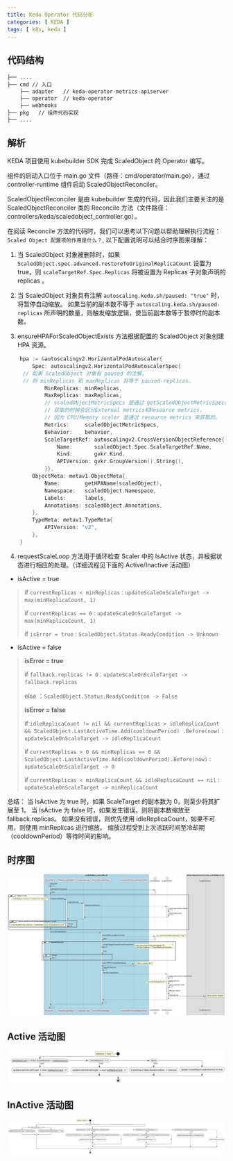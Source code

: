 ```yaml
---
title: Keda Operator 代码分析
categories: [ KEDA ]
tags: [ k8s, keda ]
---
```


## 代码结构

~~~
├── ....
├── cmd // 入口
    ├── adapter   // keda-operator-metrics-apiserver
    ├── operator  // keda-operator
    ├── webhooks
├── pkg   // 组件代码实现
├── ....
~~~

## 解析

KEDA 项目使用 kubebuilder SDK 完成 ScaledObject 的 Operator 编写。

组件的启动入口位于 main.go 文件（路径：cmd/operator/main.go），通过 controller-runtime 组件启动 ScaledObjectReconciler。

ScaledObjectReconciler 是由 kubebuilder 生成的代码，因此我们主要关注的是 ScaledObjectReconciler 类的 Reconcile
方法（文件路径：controllers/keda/scaledobject_controller.go）。

在阅读 Reconcile 方法的代码时，我们可以思考以下问题以帮助理解执行流程：`Scaled Object 配置项的作用是什么？`,
以下配置说明可以结合时序图来理解：

1. 当 ScaledObject 对象被删除时，如果 `ScaledObject.spec.advanced.restoreToOriginalReplicaCount` 设置为
   true，则 `scaleTargetRef.Spec.Replicas` 将被设置为 Replicas 子对象声明的 replicas 。

2. 当 ScaledObject 对象具有注解 `autoscaling.keda.sh/paused: "true"` 时，将暂停自动缩放。
   如果当前的副本数不等于 `autoscaling.keda.sh/paused-replicas` 所声明的数量，则触发缩放逻辑，使当前副本数等于暂停时的副本数。

3. ensureHPAForScaledObjectExists 方法根据配置的 ScaledObject 对象创建 HPA 资源。

~~~go
	hpa := &autoscalingv2.HorizontalPodAutoscaler{
		Spec: autoscalingv2.HorizontalPodAutoscalerSpec{
     // 如果 ScaledObject 对象有 paused 的注解，
     // 则 minReplicas 和 maxReplicas 将等于 paused-replicas。
			MinReplicas: minReplicas,
			MaxReplicas: maxReplicas,
			// scaledObjectMetricSpecs 是通过 getScaledObjectMetricSpecs 方法获取。
			// 获取的时候会区分External metrics和Resource metrics，
			// 因为 CPU/Memory scaler 是通过 resource metrics 来获取的。
			Metrics:     scaledObjectMetricSpecs,
			Behavior:    behavior,
			ScaleTargetRef: autoscalingv2.CrossVersionObjectReference{
				Name:       scaledObject.Spec.ScaleTargetRef.Name,
				Kind:       gvkr.Kind,
				APIVersion: gvkr.GroupVersion().String(),
			}},
		ObjectMeta: metav1.ObjectMeta{
			Name:        getHPAName(scaledObject),
			Namespace:   scaledObject.Namespace,
			Labels:      labels,
			Annotations: scaledObject.Annotations,
		},
		TypeMeta: metav1.TypeMeta{
			APIVersion: "v2",
		},
	}
~~~

4. requestScaleLoop 方法用于循环检查 Scaler 中的 IsActive 状态，并根据状态进行相应的处理。（详细流程见下面的
   Active/Inactive 活动图）

- isActive = true

> if `currentReplicas < minReplicas` : `updateScaleOnScaleTarget -> max(minReplicaCount, 1)`
>
> if `currentReplicas == 0` : `updateScaleOnScaleTarget -> max(minReplicaCount, 1)`
>
> if `isError = true` : `ScaledObject.Status.ReadyCondition -> Unknown`

- isActive = false

> **isError = true**
>
> if `fallback.replicas != 0` : `updateScaleOnScaleTarget -> fallback.replicas`
>
> else ：`ScaledObject.Status.ReadyCondition -> False`
> 
> **isError = false**
>
> if `idleReplicaCount != nil && currentReplicas > idleReplicaCount && ScaledObject.LastActiveTime.Add(cooldownPeriod)
> .Before(now)` : `updateScaleOnScaleTarget -> idleReplicaCount`
>
> if `currentReplicas > 0 && minReplicas == 0 && ScaledObject.LastActiveTime.Add(cooldownPeriod).Before(now)` : `updateScaleOnScaleTarget -> 0`
>
> if `currentReplicas < minReplicaCount && idleReplicaCount == nil` : `updateScaleOnScaleTarget -> minReplicaCount`

总结：
当 IsActive 为 true 时，如果 ScaleTarget 的副本数为 0，则至少将其扩展至 1。
当 IsActive 为 false 时，如果发生错误，则将副本数缩放至 fallback.replicas。
如果没有错误，则优先使用 idleReplicaCount，如果不可用，则使用 minReplicas 进行缩放。
缩放过程受到上次活跃时间至冷却期（cooldownPeriod）等待时间的影响。

## 时序图

![](../assets/images/keda/keda-operator-sq.png)

## Active 活动图

![](../assets/images/keda/keda-operator-active-ad.png)

## InActive 活动图

![](../assets/images/keda/keda-operator-inactive-ad.png)
